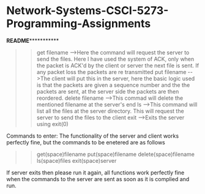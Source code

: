 # Network-Systems-CSCI-5273-Programming-Assignments
**********README*********************
>>get filename
-->Here the command will request the server to send the files. Here I have used the system of ACK, only when the packet is ACK'd by the client or server the next file is sent. If any packet loss the packets are re transmitted
>>put filename
-->The client will put this in the server, here the basic logic used is that the packets are given a sequence number and the the packets are sent, at the server side the packets are then reordered.
>>delete filename
-->This commad will delete the mentioned filename at the server's end
>>ls
-->This command will list all the files at the server directory. This will request the server to send the files to the client
>>exit
-->Exits the server using exit(0)

Commands to enter:
The functionality of the server and client works perfectly fine, but the commands to be enetered are as follows

>>get(space)filename
>>put(space)filename
>>delete(space)filename
>>ls(space)files
>>exit(space)server

If server exits then please run it again, all functions work perfectly fine when the commands to the server are sent as soon as it is complied and run.

